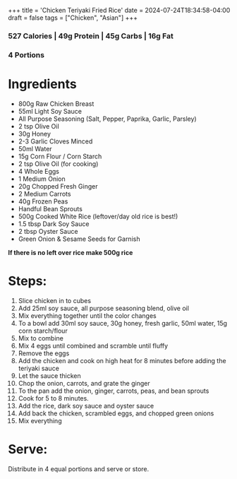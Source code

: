 +++
title = 'Chicken Teriyaki Fried Rice'
date = 2024-07-24T18:34:58-04:00
draft = false
tags = ["Chicken", "Asian"]
+++

### 527 Calories | 49g Protein | 45g Carbs | 16g Fat
### 4 Portions

# Ingredients
- 800g Raw Chicken Breast 
- 55ml Light Soy Sauce
- All Purpose Seasoning (Salt, Pepper, Paprika, Garlic, Parsley)
- 2 tsp Olive Oil
- 30g Honey
- 2-3 Garlic Cloves Minced
- 50ml Water
- 15g Corn Flour / Corn Starch 
- 2 tsp Olive Oil (for cooking)
- 4 Whole Eggs
- 1 Medium Onion
- 20g Chopped Fresh Ginger
- 2 Medium Carrots
- 40g Frozen Peas
- Handful Bean Sprouts
- 500g Cooked White Rice (leftover/day old rice is best!)
- 1.5 tbsp Dark Soy Sauce
- 2 tbsp Oyster Sauce
- Green Onion & Sesame Seeds for Garnish

**If there is no left over rice make 500g rice**

# Steps:
1. Slice chicken in to cubes
2. Add 25ml soy sauce, all purpose seasoning blend, olive oil
3. Mix everything together until the color changes
4. To a bowl add 30ml soy sauce, 30g honey, fresh garlic, 50ml water, 15g corn starch/flour
5. Mix to combine
6. Mix 4 eggs until combined and scramble until fluffy
7. Remove the eggs
8. Add the chicken and cook on high heat for 8 minutes before adding the teriyaki sauce
9. Let the sauce thicken
10. Chop the onion, carrots, and grate the ginger
11. To the pan add the onion, ginger, carrots, peas, and bean sprouts
12. Cook for 5 to 8 minutes.
13. Add the rice, dark soy sauce and oyster sauce
14. Add back the chicken, scrambled eggs, and chopped green onions
15. Mix everything

# Serve:
Distribute in 4 equal portions and serve or store.

